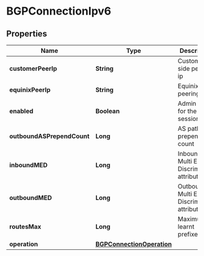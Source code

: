 

# BGPConnectionIpv6


## Properties

| Name | Type | Description | Notes |
|------------ | ------------- | ------------- | -------------|
|**customerPeerIp** | **String** | Customer side peering ip |  |
|**equinixPeerIp** | **String** | Equinix side peering ip |  [optional] |
|**enabled** | **Boolean** | Admin status for the BGP session |  |
|**outboundASPrependCount** | **Long** | AS path prepend count |  [optional] |
|**inboundMED** | **Long** | Inbound Multi Exit Discriminator attribute |  [optional] |
|**outboundMED** | **Long** | Outbound Multi Exit Discriminator attribute |  [optional] |
|**routesMax** | **Long** | Maximum learnt prefixes limit |  [optional] |
|**operation** | [**BGPConnectionOperation**](BGPConnectionOperation.md) |  |  [optional] |



